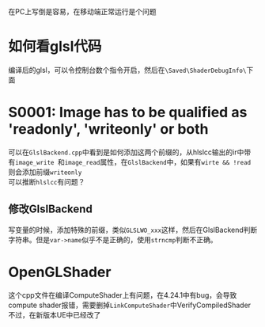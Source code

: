 在PC上写倒是容易，在移动端正常运行是个问题       
# 如何看glsl代码
编译后的glsl，可以令控制台数个指令开启，然后在`\Saved\ShaderDebugInfo\`下面
# S0001: Image has to be qualified as 'readonly', 'writeonly' or both
可以在`GlslBackend.cpp`中看到是如何添加这两个前缀的，从hlslcc输出的ir中带有`image_write `和`image_read`属性，在`GlslBackend`中，如果有`wirte && !read`则会添加前缀`writeonly`  
可以推断`hlslcc`有问题？  
## 修改GlslBackend
写变量的时候，添加特殊的前缀，类似`GLSLWO_xxx`这样，然后在GlslBackend判断字符串。但是`var->name`似乎不是正确的，使用`strncmp`判断不正确。
# OpenGLShader
这个cpp文件在编译ComputeShader上有问题，在4.24.1中有bug，会导致compute shader报错，需要删掉`LinkComputeShader`中VerifyCompiledShader  
不过，在新版本UE中已经改了

